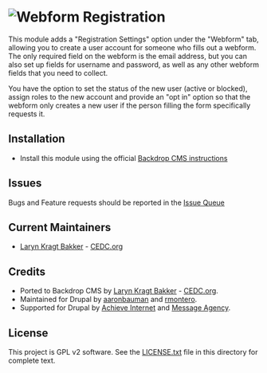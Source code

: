 # ![Webform Registration](https://github.com/backdrop-contrib/webform_registration/blob/1.x-1.x/images/webform_registration.png "Webform Registration for BackdropCMS")

This module adds a "Registration Settings" option under the "Webform" tab, 
allowing you to create a user account for someone who fills out a webform.
The only required field on the webform is the email address, but you can
also set up fields for username and password, as well as any other webform
fields that you need to collect.

You have the option to set the status of the new user (active or blocked), 
assign roles to the new account and provide an "opt in" option so that the 
webform only creates a new user if the person filling the form specifically 
requests it.

## Installation

- Install this module using the official 
  [Backdrop CMS instructions](https://backdropcms.org/guide/modules)

## Issues

Bugs and Feature requests should be reported in the 
[Issue Queue](https://github.com/backdrop-contrib/webform_registration/issues)

## Current Maintainers

- [Laryn Kragt Bakker](https://github.com/laryn) - [CEDC.org](https://cedc.org)

## Credits

- Ported to Backdrop CMS by [Laryn Kragt Bakker](https://github.com/laryn) - [CEDC.org](https://cedc.org).
- Maintained for Drupal by [aaronbauman](https://www.drupal.org/u/aaronbauman)
  and [rmontero](https://www.drupal.org/u/rmontero).
- Supported for Drupal by [Achieve Internet](https://www.drupal.org/achieve-internet) 
  and [Message Agency](https://www.drupal.org/message-agency).

## License

This project is GPL v2 software. See the [LICENSE.txt](https://github.com/backdrop-contrib/webform_registration/blob/1.x-1.x/LICENSE.txt) 
file in this directory for complete text.
